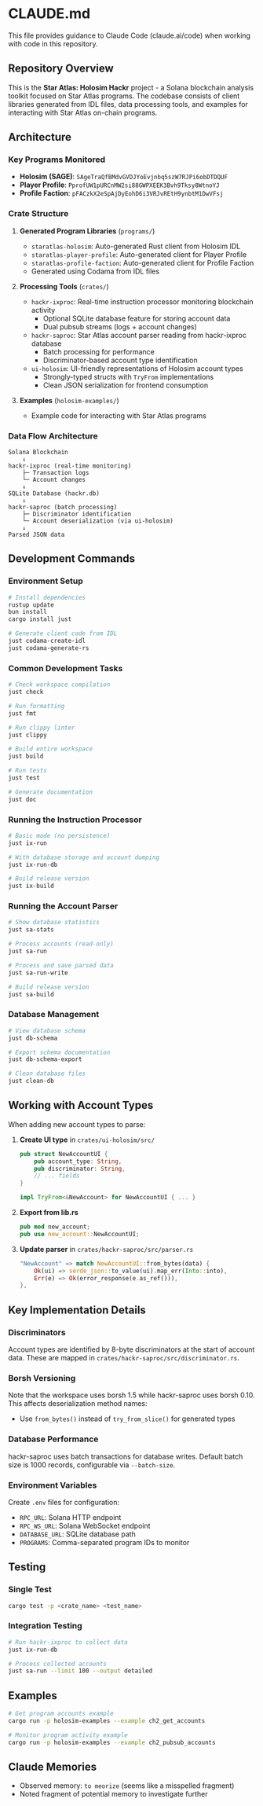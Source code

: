 # CLAUDE.md

This file provides guidance to Claude Code (claude.ai/code) when working with code in this repository.

## Repository Overview

This is the **Star Atlas: Holosim Hackr** project - a Solana blockchain analysis toolkit focused on Star Atlas programs. The codebase consists of client libraries generated from IDL files, data processing tools, and examples for interacting with Star Atlas on-chain programs.

## Architecture

### Key Programs Monitored
- **Holosim (SAGE)**: `SAgeTraQfBMdvGVDJYoEvjnbq5szW7RJPi6obDTDQUF`
- **Player Profile**: `PprofUW1pURCnMW2si88GWPXEEK3Bvh9Tksy8WtnoYJ`
- **Profile Faction**: `pFACzkX2eSpAjDyEohD6i3VRJvREtH9ynbtM1DwVFsj`

### Crate Structure

1. **Generated Program Libraries** (`programs/`)
   - `staratlas-holosim`: Auto-generated Rust client from Holosim IDL
   - `staratlas-player-profile`: Auto-generated client for Player Profile
   - `staratlas-profile-faction`: Auto-generated client for Profile Faction
   - Generated using Codama from IDL files

2. **Processing Tools** (`crates/`)
   - `hackr-ixproc`: Real-time instruction processor monitoring blockchain activity
     - Optional SQLite database feature for storing account data
     - Dual pubsub streams (logs + account changes)
   - `hackr-saproc`: Star Atlas account parser reading from hackr-ixproc database
     - Batch processing for performance
     - Discriminator-based account type identification
   - `ui-holosim`: UI-friendly representations of Holosim account types
     - Strongly-typed structs with `TryFrom` implementations
     - Clean JSON serialization for frontend consumption

3. **Examples** (`holosim-examples/`)
   - Example code for interacting with Star Atlas programs

### Data Flow Architecture

```
Solana Blockchain
    ↓
hackr-ixproc (real-time monitoring)
    ├─ Transaction logs
    └─ Account changes
    ↓
SQLite Database (hackr.db)
    ↓
hackr-saproc (batch processing)
    ├─ Discriminator identification
    └─ Account deserialization (via ui-holosim)
    ↓
Parsed JSON data
```

## Development Commands

### Environment Setup
```bash
# Install dependencies
rustup update
bun install
cargo install just

# Generate client code from IDL
just codama-create-idl
just codama-generate-rs
```

### Common Development Tasks
```bash
# Check workspace compilation
just check

# Run formatting
just fmt

# Run clippy linter
just clippy

# Build entire workspace
just build

# Run tests
just test

# Generate documentation
just doc
```

### Running the Instruction Processor
```bash
# Basic mode (no persistence)
just ix-run

# With database storage and account dumping
just ix-run-db

# Build release version
just ix-build
```

### Running the Account Parser
```bash
# Show database statistics
just sa-stats

# Process accounts (read-only)
just sa-run

# Process and save parsed data
just sa-run-write

# Build release version
just sa-build
```

### Database Management
```bash
# View database schema
just db-schema

# Export schema documentation
just db-schema-export

# Clean database files
just clean-db
```

## Working with Account Types

When adding new account types to parse:

1. **Create UI type** in `crates/ui-holosim/src/`
   ```rust
   pub struct NewAccountUI {
       pub account_type: String,
       pub discriminator: String,
       // ... fields
   }

   impl TryFrom<&NewAccount> for NewAccountUI { ... }
   ```

2. **Export from lib.rs**
   ```rust
   pub mod new_account;
   pub use new_account::NewAccountUI;
   ```

3. **Update parser** in `crates/hackr-saproc/src/parser.rs`
   ```rust
   "NewAccount" => match NewAccountUI::from_bytes(data) {
       Ok(ui) => serde_json::to_value(ui).map_err(Into::into),
       Err(e) => Ok(error_response(e.as_ref())),
   },
   ```

## Key Implementation Details

### Discriminators
Account types are identified by 8-byte discriminators at the start of account data. These are mapped in `crates/hackr-saproc/src/discriminator.rs`.

### Borsh Versioning
Note that the workspace uses borsh 1.5 while hackr-saproc uses borsh 0.10. This affects deserialization method names:
- Use `from_bytes()` instead of `try_from_slice()` for generated types

### Database Performance
hackr-saproc uses batch transactions for database writes. Default batch size is 1000 records, configurable via `--batch-size`.

### Environment Variables
Create `.env` files for configuration:
- `RPC_URL`: Solana HTTP endpoint
- `RPC_WS_URL`: Solana WebSocket endpoint
- `DATABASE_URL`: SQLite database path
- `PROGRAMS`: Comma-separated program IDs to monitor

## Testing

### Single Test
```bash
cargo test -p <crate_name> <test_name>
```

### Integration Testing
```bash
# Run hackr-ixproc to collect data
just ix-run-db

# Process collected accounts
just sa-run --limit 100 --output detailed
```

## Examples

```bash
# Get program accounts example
cargo run -p holosim-examples --example ch2_get_accounts

# Monitor program activity example
cargo run -p holosim-examples --example ch2_pubsub_accounts
```

## Claude Memories

- Observed memory: `to meorize` (seems like a misspelled fragment)
- Noted fragment of potential memory to investigate further
